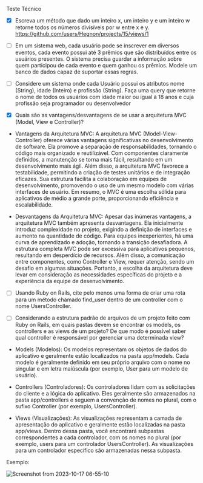 Teste Técnico

- [x] Escreva um método que dado um inteiro x, um inteiro y e um inteiro w retorne todos os
números divisíveis por w entre x e y.
https://github.com/users/Hegnon/projects/15/views/1

- [ ] Em um sistema web, cada usuário pode se inscrever em diversos eventos, cada evento
possui até 3 prêmios que são distribuídos entre os usuários presentes. O sistema precisa
guardar a informação sobre quem participou de cada evento e quem ganhou os prêmios.
Modele um banco de dados capaz de suportar essas regras.

- [ ] Considere um sistema onde cada Usuário possui os atributos nome (String), idade
(Inteiro) e profissão (String). Faça uma query que retorne o nome de todos os usuários com
idade maior ou igual à 18 anos e cuja profissão seja programador ou desenvolvedor

- [x] Quais são as vantagens/desvantagens de se usar a arquitetura MVC (Model, View e
Controller)?

* Vantagens da Arquitetura MVC:
 A arquitetura MVC (Model-View-Controller) oferece várias vantagens significativas no desenvolvimento de software. Ela promove a separação de responsabilidades, tornando o código  mais organizado e reutilizável. Com componentes claramente definidos, a manutenção se torna mais fácil, resultando em um desenvolvimento mais ágil. Além disso, a arquitetura MVC  favorece a testabilidade, permitindo a criação de testes unitários e de integração eficazes. Sua estrutura facilita a colaboração em equipes de desenvolvimento, promovendo o uso de um mesmo modelo com várias interfaces de usuário. Em resumo, o MVC é uma escolha sólida para aplicativos de médio a grande porte, proporcionando eficiência e escalabilidade.

* Desvantagens da Arquitetura MVC:
 Apesar das inúmeras vantagens, a arquitetura MVC também apresenta desvantagens. Ela inicialmente introduz complexidade no projeto, exigindo a definição de interfaces e aumento na quantidade de código. Para equipes inexperientes, há uma curva de aprendizado e adoção, tornando a transição desafiadora. A estrutura completa MVC pode ser excessiva para aplicativos pequenos, resultando em desperdício de recursos. Além disso, a comunicação entre componentes, como Controller e View, requer atenção, sendo um desafio em algumas situações. Portanto, a escolha da arquitetura deve levar em consideração as necessidades específicas do projeto e a experiência da equipe de desenvolvimento.

 - [ ] Usando Ruby on Rails, cite pelo menos uma forma de criar uma rota para um método
chamado find_user dentro de um controller com o nome UsersController.

 - [ ] Considerando a estrutura padrão de arquivos de um projeto feito com Ruby on Rails, em
quais pastas devem se encontrar os models, os controllers e as views de um projeto? De
que modo é possível saber qual controller é responsável por gerenciar uma determinada
view?

* Models (Modelos): Os modelos representam os objetos de dados do aplicativo e geralmente estão localizados na pasta app/models. Cada modelo é geralmente definido em seu próprio arquivo com o nome no singular e em letra maiúscula (por exemplo, User para um modelo de usuário).

* Controllers (Controladores): Os controladores lidam com as solicitações do cliente e a lógica do aplicativo. Eles geralmente são armazenados na pasta app/controllers e seguem a convenção de nomes no plural, com o sufixo Controller (por exemplo, UsersController).

* Views (Visualizações): As visualizações representam a camada de apresentação do aplicativo e geralmente estão localizadas na pasta app/views. Dentro dessa pasta, você encontrará subpastas correspondentes a cada controlador, com os nomes no plural (por exemplo, users para um controlador UsersController). As visualizações para um controlador específico são armazenadas nessa subpasta.

Exemplo:

![Screenshot from 2023-10-17 06-55-10](https://github.com/Hegnon/tt2/assets/111914933/9b04f509-8c5c-4781-b835-2f6acba5cc4f)
